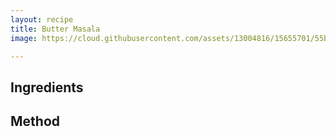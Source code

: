 ```yaml
---
layout: recipe
title: Butter Masala
image: https://cloud.githubusercontent.com/assets/13004816/15655701/55bdf68e-266d-11e6-9bd6-86890905b165.jpg

---
```



## Ingredients



## Method

